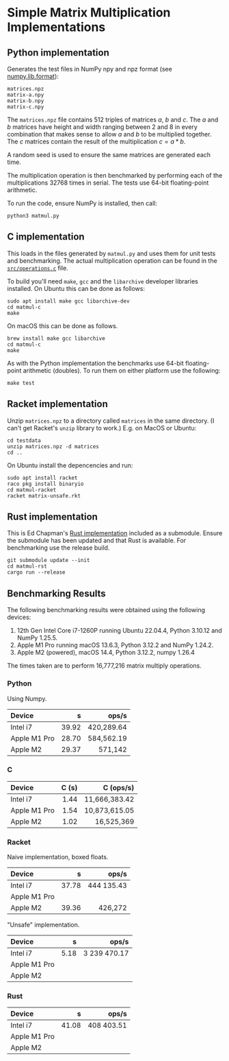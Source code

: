 # Simple Matrix Multiplication Implementations

## Python implementation

Generates the test files in NumPy npy and npz format
(see [numpy.lib.format](https://numpy.org/doc/stable/reference/generated/numpy.lib.format.html#module-numpy.lib.format)):
```
matrices.npz
matrix-a.npy
matrix-b.npy
matrix-c.npy
```

The `matrices.npz` file contains 512 triples of matrices $a$, $b$ and $c$.
The $a$ and $b$ matrices have height and width ranging between 2 and 8 in every combination that makes sense to allow $a$ and $b$ to be multiplied together.
The $c$ matrices contain the result of the multiplication $c = a * b$.

A random seed is used to ensure the same matrices are generated each time.

The multiplication operation is then benchmarked by performing each of the multiplications 32768 times in serial.
The tests use 64-bit floating-point arithmetic.

To run the code, ensure NumPy is installed, then call:
```
python3 matmul.py
```

## C implementation

This loads in the files generated by `matmul.py` and uses them for unit tests and benchmarking.
The actual multiplication operation can be found in the [`src/operations.c`](matmul-c/src/operations.c) file.

To build you'll need `make`, `gcc` and the `libarchive` developer libraries installed.
On Ubuntu this can be done as follows:
```
sudo apt install make gcc libarchive-dev 
cd matmul-c
make
```

On macOS this can be done as follows.
```
brew install make gcc libarchive
cd matmul-c
make
```

As with the Python implementation the benchmarks use 64-bit floating-point arithmetic (doubles). To run them on either platform use the following:
```
make test
```

## Racket implementation

Unzip `matrices.npz` to a directory called `matrices` in the same directory.
(I can't get Racket's `unzip` library to work.)
E.g. on MacOS or Ubuntu:
```
cd testdata
unzip matrices.npz -d matrices
cd ..
```

On Ubuntu install the depencencies and run:
```
sudo apt install racket
raco pkg install binaryio
cd matmul-racket
racket matrix-unsafe.rkt
```

## Rust implementation

This is Ed Chapman's [Rust implementation](https://github.com/edchapman88/matrix_library) included as a submodule. Ensure the submodule has been updated and that Rust is available. For benchmarking use the release build.

```
git submodule update --init
cd matmul-rst
cargo run --release
```

## Benchmarking Results

The following benchmarking results were obtained using the following devices:

1. 12th Gen Intel Core i7-1260P running Ubuntu 22.04.4, Python 3.10.12 and NumPy 1.25.5.
2. Apple M1 Pro running macOS 13.6.3, Python 3.12.2 and NumPy 1.24.2.
3. Apple M2 (powered), macOS 14.4, Python 3.12.2, numpy 1.26.4

The times taken are to perform 16,777,216 matrix multiply operations.

### Python

Using Numpy.

| Device       |     s |      ops/s |
|:-------------|------:|-----------:|
| Intel i7     | 39.92 | 420,289.64 |
| Apple M1 Pro | 28.70 | 584,562.19 |
| Apple M2     | 29.37 |    571,142 |

### C

| Device       | C (s) |     C (ops/s) |
|:-------------|------:|--------------:|
| Intel i7     |  1.44 | 11,666,383.42 |
| Apple M1 Pro |  1.54 | 10,873,615.05 |
| Apple M2     |  1.02 |    16,525,369 |

### Racket

Naive implementation, boxed floats.

| Device       |     s |      ops/s |
|:-------------|------:|-----------:|
| Intel i7     | 37.78 | 444 135.43 |
| Apple M1 Pro |       |            |
| Apple M2     | 39.36 |    426,272 |

"Unsafe" implementation.

| Device       |     s |        ops/s |
|:-------------|------:|-------------:|
| Intel i7     |  5.18 | 3 239 470.17 |
| Apple M1 Pro |       |              |
| Apple M2     |       |              |

### Rust

| Device       |     s |      ops/s |
|:-------------|------:|-----------:|
| Intel i7     | 41.08 | 408 403.51 |
| Apple M1 Pro |       |            |
| Apple M2     |       |            |
